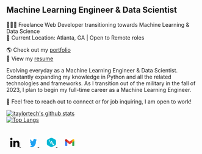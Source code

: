 ## Machine Learning Engineer & Data Scientist

👨🏽‍💻 Freelance Web Developer transitioning towards Machine Learning & Data Science </br>
📍 Current Location: Atlanta, GA | Open to Remote roles

🌎 Check out my [portfolio](http://www.jtaylor.app/) </br>
💼 View my [resume](https://drive.google.com/file/d/1bvOEDRBb9XFInFjWo2XClnjO3sd12wq_/view?usp=sharing) </br>

Evolving everyday as a Machine Learning Engineer & Data Scientist. Constantly expanding my knowledge in Python and all the related technologies and frameworks. As I transition out of the military in the fall of 2023, I plan to begin my full-time career as a Machine Learning Engineer.

💬 Feel free to reach out to connect or for job inquiring, I am open to work! 

[![jtaylortech's github stats](https://github-readme-stats.vercel.app/api?username=jtaylortech&show_icons=true&title_color=fff&icon_color=79ff97&text_color=9f9f9f&bg_color=151515)](https://github.com/jtaylortech)
</br>
[![Top Langs](https://github-readme-stats.vercel.app/api/top-langs/?username=jtaylortech&layout=compact)](https://github.com/jtaylortech/github-readme-stats)

<div style="padding: 25px 0;">
     <a href="https://www.linkedin.com/in/jarred-taylor-032065177/" style="padding: 10px; width: 24px; height: 24px;">
     <img src="/assets/linkedin-icon-1.svg" alt="Connect with me on Linkedin" width="24" height="24">
    </a>
    <a href="https://twitter.com/JTaylorTech_" style="padding: 10px; width: 24px; height: 24px;">
    <img src="/assets/twitter-6.svg" alt="Follow along on twitter" width="24" height="24">
    </a>
     <a href="https://taylortech.app" style="padding: 10px; width: 24px; height: 24px;">
        <img src="/assets/hashnode.svg" alt="Read more about me in my blog" width="24" height="24">
    </a>
    <a href="mailto:jarrede20@gmail.com" style="padding: 10px; width: 24px; height: 24px;">
        <img src="/assets/official-gmail-icon-2020-.svg" alt="Directly email me" width="24" height="24">
    </a>
</div>
